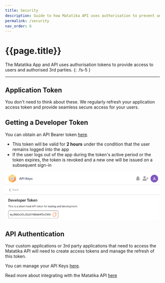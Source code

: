 ```yaml
---
title: Security
description: Guide to how Matatika API uses authorisation to prevent unwanted access to your data.
permalink: /security
nav_order: 6
---
```


# {{page.title}}

The Matatika App and API uses authorisation tokens to provide access to users and authorised 3rd parties.
{: .fs-5 }

---

## Application Token

You don't need to think about these.  We regularly refresh your application access token and provide seamless secure access for your users.


## Getting a Developer Token

You can obtain an API Bearer token [here]({{site.matatika.links.app}}/api-key).
- This token will be valid for **2 hours** under the condition that the user remains logged into the app
- If the user logs out of the app during the token's active period or the token expires, the token is revoked and a new one will be issued on a subsequent sign-in

![api keys in the matatika app](assets/img/app-api-keys.png)


## API Authentication

Your custom applications or 3rd party applications that need to access the Matatika API will need to create access tokens and manage the refresh of this token.

You can manage your API Keys [here]({{site.matatika.links.app}}/api-key).

Read more about integrating with the Matatika API [here](how-to-guides/use-the-matatika-api/integrate-with-the-matatika-api) 
